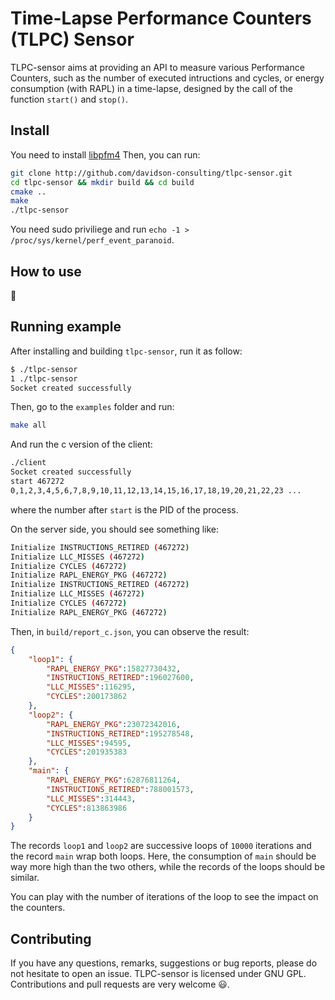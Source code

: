 # Time-Lapse Performance Counters (TLPC) Sensor

TLPC-sensor aims at providing an API to measure various Performance Counters, such as the number of executed intructions and cycles, or energy consumption (with RAPL) in a time-lapse, designed by the call of the function `start()` and `stop()`.

## Install

You need to install [libpfm4](https://github.com/gfieni/libpfm4)
Then, you can run:
```sh
git clone http://github.com/davidson-consulting/tlpc-sensor.git
cd tlpc-sensor && mkdir build && cd build
cmake ..
make
./tlpc-sensor
```

You need sudo priviliege and run `echo -1 > /proc/sys/kernel/perf_event_paranoid`.

## How to use

:construction:

## Running example

After installing and building `tlpc-sensor`, run it as follow:

```sh
$ ./tlpc-sensor
1 ./tlpc-sensor
Socket created successfully
```

Then, go to the `examples` folder and run:

```sh
make all
```

And run the c version of the client:
```sh
./client
Socket created successfully
start 467272 
0,1,2,3,4,5,6,7,8,9,10,11,12,13,14,15,16,17,18,19,20,21,22,23 ...
```

where the number after `start` is the PID of the process.

On the server side, you should see something like:

```sh
Initialize INSTRUCTIONS_RETIRED (467272)
Initialize LLC_MISSES (467272)
Initialize CYCLES (467272)
Initialize RAPL_ENERGY_PKG (467272)
Initialize INSTRUCTIONS_RETIRED (467272)
Initialize LLC_MISSES (467272)
Initialize CYCLES (467272)
Initialize RAPL_ENERGY_PKG (467272)
```

Then, in `build/report_c.json`, you can observe the result:

```json
{
	"loop1": {
		"RAPL_ENERGY_PKG":15827730432,
		"INSTRUCTIONS_RETIRED":196027600,
		"LLC_MISSES":116295,
		"CYCLES":200173862
	},
	"loop2": {
		"RAPL_ENERGY_PKG":23072342016,
		"INSTRUCTIONS_RETIRED":195278548,
		"LLC_MISSES":94595,
		"CYCLES":201935383
	},
	"main": {
		"RAPL_ENERGY_PKG":62876811264,
		"INSTRUCTIONS_RETIRED":788001573,
		"LLC_MISSES":314443,
		"CYCLES":813863986
	}
}
```

The records `loop1` and `loop2` are successive loops of `10000` iterations and the record `main` wrap both loops.
Here, the consumption of `main` should be way more high than the two others, while the records of the loops should be similar.

You can play with the number of iterations of the loop to see the impact on the counters.

## Contributing

If you have any questions, remarks, suggestions or bug reports, please do not hesitate to open an issue.
TLPC-sensor is licensed under GNU GPL.
Contributions and pull requests are very welcome :smiley:.
